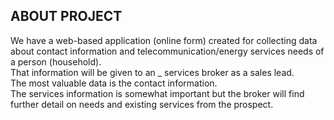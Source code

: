 <h2>ABOUT PROJECT</H2>
We have a web-based application (online form) created for collecting data about contact information and telecommunication/energy services needs of a person (household).<br>
That information will be given to an _ services broker as a sales lead.<br>
The most valuable data is the contact information.<br>
The services information is somewhat important but the broker will find further detail on needs and existing services from the prospect.
